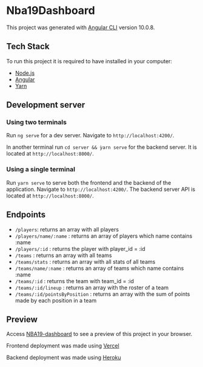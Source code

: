 # Nba19Dashboard

This project was generated with [Angular CLI](https://github.com/angular/angular-cli) version 10.0.8.

## Tech Stack

To run this project it is required to have installed in your computer:

- [Node.js](https://nodejs.org)
- [Angular](https://angular.io/)
- [Yarn](https://classic.yarnpkg.com/)


## Development server

### Using two terminals

Run `ng serve` for a dev server. Navigate to `http://localhost:4200/`.

In another terminal run `cd server && ỳarn serve` for the backend server. It is located at `http://localhost:8000/`.

### Using a single terminal

Run `yarn serve` to serve both the frontend and the backend of the application. Navigate to `http://localhost:4200/`. The backend server API is located at `http://localhost:8000/`.

## Endpoints

- `/players`: returns an array with all players
- `/players/name/:name` : returns an array of players which name contains :name
- `/players/:id` : returns the player with player_id = :id
- `/teams` : returns an array with all teams
- `/teams/stats` : returns an array with all stats of all teams
- `/teams/name/:name` : returns an array of teams which name contains :name
- `/teams/:id` : returns the team with team_id = :id
- `/teams/:id/lineup` : returns an array with the roster of a team
- `/teams/:id/pointsByPosition` : returns an array with the sum of points made by each position in a team 

## Preview 

Access [NBA19-dashboard](https://nba19-dashboard.mateuscleite.vercel.app/) to see a preview of this project in your browser.

Frontend deployment was made using [Vercel](https://vercel.com/)

Backend deployment was made using [Heroku](www.heroku.com)

